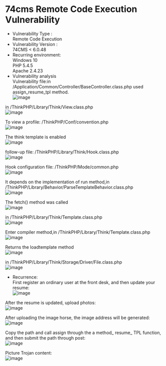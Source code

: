 # 74cms Remote Code Execution Vulnerability
* Vulnerability Type :  
Remote Code Execution  
* Vulnerability Version :  
74CMS < 6.0.48  
* Recurring environment:  
Windows 10  
PHP 5.4.5  
Apache 2.4.23
* Vulnerability analysis  
Vulnerability file:in /Application/Common/Controller/BaseController.class.php used assign_resume_tpl method.    
![image](https://github.com/BigTiger2020/74CMS/blob/main/01.png)

in /ThinkPHP/Library/Think/View.class.php   
![image](https://github.com/BigTiger2020/74CMS/blob/main/02.png)  

To view a profile: /ThinkPHP/Conf/convention.php  
![image](https://github.com/BigTiger2020/74CMS/blob/main/03.png)   

The think template is enabled  
![image](https://github.com/BigTiger2020/74CMS/blob/main/04.png)   

follow-up file: /ThinkPHP/Library/Think/Hook.class.php  
![image](https://github.com/BigTiger2020/74CMS/blob/main/05.png)  

Hook configuration file: /ThinkPHP/Mode/common.php  
![image](https://github.com/BigTiger2020/74CMS/blob/main/06.png)   

It depends on the implementation of run method,in /ThinkPHP/Library/Behavior/ParseTemplateBehavior.class.php  
![image](https://github.com/BigTiger2020/74CMS/blob/main/07.png)  

The fetch() method was called  
![image](https://github.com/BigTiger2020/74CMS/blob/main/08.png)    

in /ThinkPHP/Library/Think/Template.class.php  
![image](https://github.com/BigTiger2020/74CMS/blob/main/09.png)   

Enter compiler method,in /ThinkPHP/Library/Think/Template.class.php   
![image](https://github.com/BigTiger2020/74CMS/blob/main/10.png)  

Returns the loadtemplate method  
![image](https://github.com/BigTiger2020/74CMS/blob/main/11.png)    

in /ThinkPHP/Library/Think/Storage/Driver/File.class.php  
![image](https://github.com/BigTiger2020/74CMS/blob/main/12.png)   

* Recurrence:  
First register an ordinary user at the front desk, and then update your resume:   
![image](https://github.com/BigTiger2020/74CMS/blob/main/13.png)  

After the resume is updated, upload photos:  
![image](https://github.com/BigTiger2020/74CMS/blob/main/14.png)

After uploading the image horse, the image address will be generated:   
![image](https://github.com/BigTiger2020/74CMS/blob/main/15.png)

Copy the path and call assign through the a method_ resume_ TPL function, and then submit the path through post:  
![image](https://github.com/BigTiger2020/74CMS/blob/main/16.png)

Picture Trojan content:   
![image](https://github.com/BigTiger2020/74CMS/blob/main/17.png)









